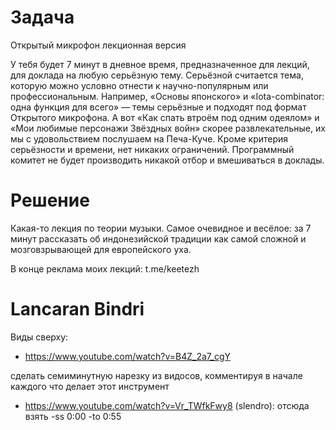 # Задача

Открытый микрофон лекционная версия

У тебя будет 7 минут в дневное время, предназначенное для лекций, для доклада на любую серьёзную тему. 
Серьёзной считается тема, которую можно условно отнести к научно-популярным или профессиональным. 
Например, «Основы японского» и «Iota-combinator: одна функция для всего» — темы серьёзные и подходят под формат 
Открытого микрофона. А вот «Как спать втроём под одним одеялом» и «Мои любимые персонажи Звёздных войн» скорее развлекательные, их мы с удовольствием послушаем на Печа-Куче.
Кроме критерия серьёзности и времени, нет никаких ограничений. Программный комитет не будет производить никакой отбор и вмешиваться в доклады.

# Решение

Какая-то лекция по теории музыки. Самое очевидное и весёлое: за 7 минут рассказать об индонезийской традиции как самой сложной и мозговзрывающей для европейского уха.

В конце реклама моих лекций: t.me/keetezh

# Lancaran Bindri

Виды сверху:
- https://www.youtube.com/watch?v=B4Z_2a7_cgY

сделать семиминутную нарезку из видосов, комментируя в начале каждого что делает этот инструмент

- https://www.youtube.com/watch?v=Vr_TWfkFwy8 (slendro): отсюда взять -ss 0:00 -to 0:55


